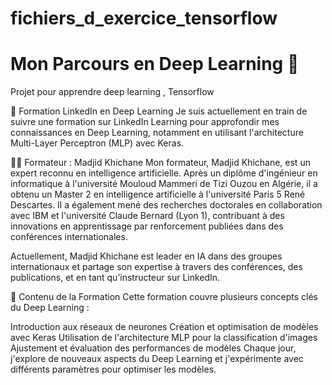 # fichiers_d_exercice_tensorflow
# Mon Parcours en Deep Learning 🚀

Projet pour apprendre deep learning , Tensorflow 

📅  Formation LinkedIn en Deep Learning
Je suis actuellement en train de suivre une formation sur LinkedIn Learning pour approfondir mes connaissances en Deep Learning, notamment en utilisant l'architecture Multi-Layer Perceptron (MLP) avec Keras.

👨‍🏫 Formateur : Madjid Khichane
Mon formateur, Madjid Khichane, est un expert reconnu en intelligence artificielle. Après un diplôme d'ingénieur en informatique à l'université Mouloud Mammeri de Tizi Ouzou en Algérie, il a obtenu un Master 2 en intelligence artificielle à l'université Paris 5 René Descartes. Il a également mené des recherches doctorales en collaboration avec IBM et l'université Claude Bernard (Lyon 1), contribuant à des innovations en apprentissage par renforcement publiées dans des conférences internationales.

Actuellement, Madjid Khichane est leader en IA dans des groupes internationaux et partage son expertise à travers des conférences, des publications, et en tant qu’instructeur sur LinkedIn.

📝 Contenu de la Formation
Cette formation couvre plusieurs concepts clés du Deep Learning :

Introduction aux réseaux de neurones
Création et optimisation de modèles avec Keras
Utilisation de l'architecture MLP pour la classification d'images
Ajustement et évaluation des performances de modèles
Chaque jour, j'explore de nouveaux aspects du Deep Learning et j'expérimente avec différents paramètres pour optimiser les modèles.
